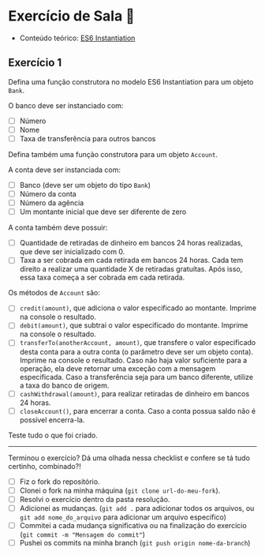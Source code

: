 # Exercício de Sala 🏫  

- Conteúdo teórico: 
[ES6 Instantiation](https://github.com/reprograma/on21-imersao-js-S6-Prototype-2#es6-instantiation)

## Exercício 1

Defina uma função construtora no modelo ES6 Instantiation para um objeto `Bank`.

O banco deve ser instanciado com:
- [ ] Número
- [ ] Nome
- [ ] Taxa de transferência para outros bancos

Defina também uma função construtora para um objeto `Account`.

A conta deve ser instanciada com:
- [ ] Banco (deve ser um objeto do tipo `Bank`)
- [ ] Número da conta
- [ ] Número da agência
- [ ] Um montante inicial que deve ser diferente de zero

A conta também deve possuir:
- [ ] Quantidade de retiradas de dinheiro em bancos 24 horas realizadas, que deve ser inicializado com 0.
- [ ] Taxa a ser cobrada em cada retirada em bancos 24 horas. Cada tem direito a realizar uma quantidade X de retiradas gratuitas. Após isso, essa taxa começa a ser cobrada em cada retirada.

Os métodos de `Account` são:
- [ ] `credit(amount)`, que adiciona o valor especificado ao montante. Imprime na console o resultado.
- [ ] `debit(amount)`, que subtrai o valor especificado do montante. Imprime na console o resultado.
- [ ] `transferTo(anotherAccount, amount)`, que transfere o valor especificado desta conta para a outra conta (o parâmetro deve ser um objeto conta). Imprime na console o resultado. Caso não haja valor suficiente para a operação, ela deve retornar uma exceção com a mensagem especificada. Caso a transferência seja para um banco diferente, utilize a taxa do banco de origem.
- [ ] `cashWithdrawal(amount)`, para realizar retiradas de dinheiro em bancos 24 horas.
- [ ] `closeAccount()`, para encerrar a conta. Caso a conta possua saldo não é possível encerra-la.

Teste tudo o que foi criado.

---

Terminou o exercício? Dá uma olhada nessa checklist e confere se tá tudo certinho, combinado?!

- [ ] Fiz o fork do repositório.
- [ ] Clonei o fork na minha máquina (`git clone url-do-meu-fork`).
- [ ] Resolvi o exercício dentro da pasta resolução.
- [ ] Adicionei as mudanças. (`git add .` para adicionar todos os arquivos, ou `git add nome_do_arquivo` para adicionar um arquivo específico)
- [ ] Commitei a cada mudança significativa ou na finalização do exercício (`git commit -m "Mensagem do commit"`)
- [ ] Pushei os commits na minha branch (`git push origin nome-da-branch`)
